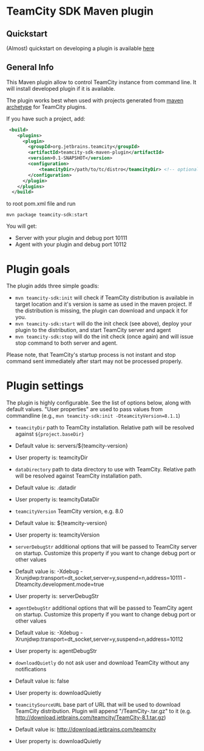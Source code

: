 TeamCity SDK Maven plugin
=========================

## Quickstart

 (Almost) quickstart on developing a plugin is available [here](https://github.com/nskvortsov/teamcity-sdk-maven-plugin/wiki/Developing-TeamCity-plugin)

## General Info

This Maven plugin allow to control TeamCity instance from command line. It will install developed plugin if it is available. 

The plugin works best when used with projects generated from [maven archetype](http://confluence.jetbrains.com/display/TCD8/Developing+Plugins+Using+Maven#DevelopingPluginsUsingMaven-MavenArchetypes) for TeamCity plugins.

If you have such a project, add:
```xml
 <build>
    <plugins>
      <plugin>
        <groupId>org.jetbrains.teamcity</groupId>
        <artifactId>teamcity-sdk-maven-plugin</artifactId>
        <version>0.1-SNAPSHOT</version>
        <configuration>
            <teamcityDir>/path/to/tc/distro</teamcityDir> <!-- optional -->
        </configuration>
      </plugin>
    </plugins>
  </build>
```
to root pom.xml file and run

```mvn package teamcity-sdk:start```

You will get:
* Server with your plugin and debug port 10111
* Agent with your plugin and debug port  10112

# Plugin goals

The plugin adds three simple goadls:

* ```mvn teamcity-sdk:init``` will check if TeamCity distribution is available in target location and it's version is same as used in the maven project. If the distribution is missing, the plugin can download and unpack it for you.
* ```mvn teamcity-sdk:start``` will do the init check (see above), deploy your plugin to the distribution, and start TeamCity server and agent
* ```mvn teamcity-sdk:stop``` will do the init check (once again) and will issue stop command to both server and agent.

Please note, that TeamCity's startup process is not instant and stop command sent immediately after start may not be processed properly.

# Plugin settings

The plugin is highly configurable. See the list of options below, along with default values. "User properties" are used to pass values from commandline (e.g., ```mvn teamcity-sdk:init -DteamcityVersion=8.1.1```)

- ```teamcityDir```	path to TeamCity installation. Relative path will be resolved against ```${project.baseDir}```
 - Default value is: servers/${teamcity-version}
 - User property is: teamcityDir

- ```dataDirectory``` 	path to data directory to use with TeamCity. Relative path will be resolved against TeamCity installation path.
 - Default value is: .datadir
 - User property is: teamcityDataDir

- ```teamcityVersion``` TeamCity version, e.g. 8.0
 - Default value is: ${teamcity-version}
 - User property is: teamcityVersion

- ```serverDebugStr``` 	additional options that will be passed to TeamCity server on startup. Customize this property if you want to change debug port or other values
 - Default value is: -Xdebug -Xrunjdwp:transport=dt_socket,server=y,suspend=n,address=10111 -Dteamcity.development.mode=true
 - User property is: serverDebugStr

- ```agentDebugStr``` 	additional options that will be passed to TeamCity agent on startup. Customize this property if you want to change debug port or other values
 - Default value is: -Xdebug -Xrunjdwp:transport=dt_socket,server=y,suspend=n,address=10112
 - User property is: agentDebugStr

- ```downloadQuietly``` do not ask user and download TeamCity without any notifications
 - Default value is: false
 - User property is: downloadQuietly

- ```teamcitySourceURL``` base part of URL that will be used to download TeamCity distribution. Plugin will append "/TeamCity-<version>.tar.gz" to it (e.g. http://download.jetbrains.com/teamcity/TeamCity-8.1.tar.gz)
 - Default value is: http://download.jetbrains.com/teamcity
 - User property is: downloadQuietly
